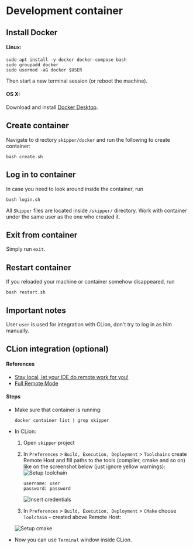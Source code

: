 # Development container

## Install Docker

#### Linux:
```shell script
sudo apt install -y docker docker-compose bash
sudo groupadd docker
sudo usermod -aG docker $USER
```
Then start a new terminal session (or reboot the machine).

#### OS X:
Download and install [Docker Desktop](https://download.docker.com/mac/stable/Docker.dmg).

## Create container
Navigate to directory `skipper/docker` and run the following to create container:
```shell script
bash create.sh
```

## Log in to container
In case you need to look around inside the container, run
```shell script
bash login.sh
```
All `Skipper` files are located inside `/skipper/` directory. 
Work with container under the same user as the one who created it.

## Exit from container
Simply run `exit`.

## Restart container
If you reloaded your machine or container somehow disappeared, run 
```shell script
bash restart.sh
````

## Important notes
User `user` is used for integration with CLion, don't try to log in as him manually.

## CLion integration (optional)

#### References
- [Stay local, let your IDE do remote work for you!](https://blog.jetbrains.com/clion/2018/09/initial-remote-dev-support-clion/)
- [Full Remote Mode](https://www.jetbrains.com/help/clion/remote-projects-support.html)

#### Steps
- Make sure that container is running:
  ```
  docker container list | grep skipper
  ```
- In CLion:
  1. Open `skipper` project
  2. In `Preferences` > `Build, Execution, Deployment` > `Toolchains` create Remote Host
     and fill paths to the tools (compiler, cmake and so on) like on the screenshot below (just ignore yellow warnings): 
     ![Setup toolchain](images/toolchains.png)
     ```
     username: user
     password: password
     ```
     ![Insert credentials](images/credentials.png)
  
  3. In `Preferences` > `Build, Execution, Deployment` > `CMake` choose `Toolchain` – created above Remote Host:
  
  ![Setup cmake](images/cmake.png)

- Now you can use `Terminal` window inside CLion.
